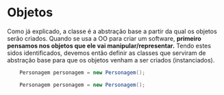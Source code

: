 # Objetos

Como já explicado, a classe é a abstração base a partir da qual
os objetos serão criados. Quando se usa a OO para criar um
software, **primeiro pensamos nos objetos que ele vai
manipular/representar.** Tendo estes sidos identificados, devemos
então definir as classes que serviram de abstração base para que os
objetos venham a ser criados (instanciados).

```Java
    Personagem personagem = new Personagem();
```

```C#
    Personagem personagem = new Personagem();
```
